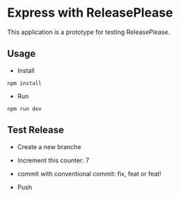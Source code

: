 # Express with ReleasePlease

This application is a prototype for testing ReleasePlease.

## Usage

- Install

```
npm install
```

- Run

```
npm run dev
```

## Test Release

- Create a new branche

- Increment this counter: 7

- commit with conventional commit: fix, feat or feat!

- Push